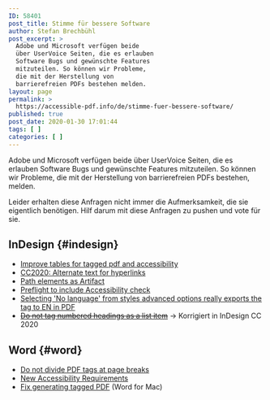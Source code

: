 ```yaml
---
ID: 58401
post_title: Stimme für bessere Software
author: Stefan Brechbühl
post_excerpt: >
  Adobe und Microsoft verfügen beide
  über UserVoice Seiten, die es erlauben
  Software Bugs und gewünschte Features
  mitzuteilen. So können wir Probleme,
  die mit der Herstellung von
  barrierefreien PDFs bestehen melden.
layout: page
permalink: >
  https://accessible-pdf.info/de/stimme-fuer-bessere-software/
published: true
post_date: 2020-01-30 17:01:44
tags: [ ]
categories: [ ]
---
```

Adobe und Microsoft verfügen beide über UserVoice Seiten, die es erlauben Software Bugs und gewünschte Features mitzuteilen. So können wir Probleme, die mit der Herstellung von barrierefreien PDFs bestehen, melden. 

Leider erhalten diese Anfragen nicht immer die Aufmerksamkeit, die sie eigentlich benötigen. Hilf darum mit diese Anfragen zu pushen und vote für sie.

## InDesign {#indesign}

- [Improve tables for tagged pdf and accessibility](https://indesign.uservoice.com/forums/601180-adobe-indesign-bugs/suggestions/39571414-improve-tables-for-tagged-pdf-and-accessibility)
- [CC2020: Alternate text for hyperlinks](https://indesign.uservoice.com/forums/601180-adobe-indesign-bugs/suggestions/38972206-cc2020-alternate-text-for-hyperlinks)
- [Path elements as Artifact](https://indesign.uservoice.com/forums/601021-adobe-indesign-feature-requests/suggestions/37405573-path-elements-as-artifact)
- [Preflight to include Accessibility check](https://indesign.uservoice.com/forums/601021-adobe-indesign-feature-requests/suggestions/34811761-preflight-to-include-accessibility-check)
- [Selecting 'No language' from styles advanced options really exports the tag to EN in PDF](https://indesign.uservoice.com/forums/601180-adobe-indesign-bugs/suggestions/37089385-selecting-no-language-from-styles-advanced-optio)
- ~~[Do not tag numbered headings as a list item](https://indesign.uservoice.com/forums/601180-adobe-indesign-bugs/suggestions/37702669-do-not-tag-numbered-headings-as-a-list-item)~~ → Korrigiert in InDesign CC 2020

## Word {#word}

- [Do not divide PDF tags at page breaks](https://word.uservoice.com/forums/304924-word-for-windows-desktop-application/suggestions/39575197-do-not-divide-pdf-tags-at-page-breaks)
- [New Accessibility Requirements](https://word.uservoice.com/forums/304924-word-for-windows-desktop-application/suggestions/33010849-new-accessibility-requirements)
- [Fix generating tagged PDF](https://word.uservoice.com/forums/304942-word-for-mac/suggestions/18921739-fix-generating-tagged-pdf) (Word for Mac)